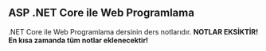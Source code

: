 ## ASP .NET Core ile Web Programlama

.NET Core ile Web Programlama dersinin ders notlarıdır.
**NOTLAR EKSİKTİR! En kısa zamanda tüm notlar eklenecektir!**